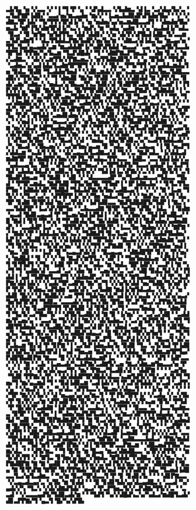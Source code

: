 ▃▙▜▄▝▅▝▞▃▃▝▞▝▐▝▜▝▛▝▄▝▝▟▚▟▃▃▝▞▙▟▆▃▝▟▐▃▝▃▞▟▄▞▙▞▃▝▃▜▄▛▇▛▐▟▉▞▝▃▃▞▅▞▆▃▄▟▅▝▆▞▞▝▐▃▅▃▙▟▉▟▛▟▜▟▅▜▙▞▝▝▞▝▞▟▇▃▜▛▐▟▞▝▜▞▜▜▚▜▛▟▐▞▚▝▅▝▅▟▅▞▄▞▅▃▆▟█▃▃▟▜▝▝▟▅▟▅▜▙▞▅▃▙▝▆▛▐▜▞▟▆▜▛▟▐▞▚▃▚▝▆▟▚▝▆▝▚▟▄▝▄▟▆▝▝▞▄▝▄▃▙▟▐▞▚▟▃▝▉▃▞▝▉▝▆▜▅▝▅▜▟▜▜▃▝▟▟▝▟▟▊▞▝▞▅▝▟▞▛▞▟▜▙▟▐▟█▃▜▞▃▃▆▃▜▟▚▟▆▜▝▝▟▃▜▜▟▟▃▛▇▞▙▟▛▞▅▞▙▞▆▝▝▟▇▃▞▟▐▟▃▜▄▝▆▃▄▞▅▝▜▜▃▜▄▞▄▃▄▟▞▃▆▝▆▃▟▟▟▛▐▞▚▟▛▟▜▟▟▝▅▃▃▞▝▃▄▝▚▃▆▜▙▜▃▃▙▜▛▜▟▝▛▛▇▞▚▞▙▃▆▝▜▃▛▟█▟▞▝▜▝▝▟▇▛▇▃▛▜▅▃▙▝▝▟▆▝▊▃▚▝▆▞▃▟▇▃▝▝▟▞▞▃▆▜▜▞▞▛▇▃▅▃▚▝▅▜▜▟▇▟▉▜▞▝▚▝▄▝█▜▟▞▝▜▜▟▚▝▃▟▅▃▚▞▄▟▐▟▄▜▃▟▆▜▛▜▛▜▝▞▝▝▞▝█▞▃▝▛▜▞▜▜▝▄▞▄▟▟▃▆▟▄▜▅▝▉▟▃▝▉▟▉▝▜▃▟▟▅▜▅▟▝▝▞▟▉▃▆▟▞▞▄▞▚▃▆▃▅▛▐▟▄▜▅▃▜▟█▃▃▟▉▞▞▜▜▞▆▞▝▞▝▜▝▟▆▟▉▝▇▞▆▝▛▟▉▝▃▜▞▞▞▟▉▟▟▝▇▝▟▜▚▜▃▝▉▟▞▃▆▞▚▟▆▃▚▝▅▟▃▞▄▜▙▃▄▜▚▃▜▟▊▞▟▝▊▟█▜▛▃▙▞▅▝▉▃▅▛▐▝▐▜▛▞▛▞▄▝▅▟▊▝▇▞▙▟▝▟▃▝█▞▛▜▛▟▉▞▞▟▞▝▇▃▃▛▇▟▚▝▜▟▇▟▟▝▐▝▃▜▜▜▙▜▚▝▊▃▚▟▛▟▛▃▅▞▜▟▇▟▞▟▇▝▚▟▜▟▜▝▉▝▜▃▅▝▅▜▝▝▝▜▚▝▜▃▞▟▆▟█▞▄▜▚▝▐▞▞▟█▟▛▝▃▟▅▜▅▜▝▞▅▟█▟▛▝▛▃▟▞▄▃▞▃▜▃▛▞▝▝▟▞▚▝▛▃▛▝▚▞▞▝▊▞▆▝▟▛▇▜▄▞▞▞▝▟▇▞▜▝▇▟▞▃▚▟█▝▟▝▅▝▄▝▅▜▛▜▄▝▛▟▚▝█▜▟▟▝▃▅▟▊▟▅▞▞▝▄▝▞▜▛▟▊▞▝▟▄▜▃▃▚▞▟▜▝▟▃▜▚▝▛▃▚▝▝▞▅▟▐▝▝▞▛▝▅▃▃▞▃▟▚▝▅▜▃▜▅▟▞▜▞▝▊▜▙▟▛▜▜▞▟▟▇▝▞▞▄▝▆▝▅▞▞▟▃▛▐▟▛▜▄▟▅▟█▞▄▝▛▝▞▜▜▝▝▞▛▃▚▝▆▜▃▟▚▟▛▃▛▜▛▃▄▞▙▞▟▞▛▟█▞▝▃▆▜▚▝█▃▛▞▆▞▝▝▃▜▃▜▃▜▞▟▜▟▞▝▄▟▝▝▊▜▝▝▜▜▞▃▅▛▐▝▟▜▄▞▙▜▙▞▝▞▛▝▇▃▟▝▞▟▝▝▅▟▄▝▐▟▄▜▛▟▊▃▚▞▚▃▟▜▜▟▟▃▟▞▝▞▚▝▇▃▟▝▚▜▙▃▅▞▞▝▃▞▆▜▅▞▄▃▅▝▉▝▚▟▃▝▉▝▞▃▙▃▄▝▐▝█▝▅▃▛▜▞▟▟▃▆▝▚▃▙▜▝▞▙▝▝▟▞▃▄▃▙▜▃▟▇▃▞▟▝▜▞▞▃▝▇▟▚▟▃▝▐▞▟▟▃▟▆▟▇▜▛▝▊▞▆▟█▜▚▜▅▞▞▛▐▜▃▜▚▟▄▃▜▜▚▃▃▝▐▟█▃▝▃▃▜▟▟▐▟▞▞▃▝▄▟▃▃▄▜▃▝█▟▝▝▟▜▃▞▄▜▛▜▅▃▞▝▃▜▛▜▟▟▜▞▜▃▃▞▄▟▄▛▐▃▜▃▛▜▜▟▝▃▙▟▄▜▟▃▛▞▚▟▉▃▜▝▇▜▚▞▞▝▜▟▐▟▐▃▚▛▇▞▞▃▚▜▝▝█▞▙▜▝▃▜▜▙▟▛▟▅▃▅▝▜▝▇▟▊▝▝▟▊▝▞▝▟▃▃▃▃▟▛▝▚▞▜▃▟▃▆▃▃▞▜▟▃▃▝▜▙▟▝▝▛▜▛▃▆▟▃▝▇▟▜▟█▝▜▜▄▜▅▜▙▝▜▜▅▛▐▝▐▛▐▟▇▃▙▞▝▝▊▜▃▜▜▃▛▜▅▝▐▟▇▟▞▟▛▞▜▟█▟▝▜▟▃▙▛▇▞▙▜▅▞▃▟█▃▄▜▝▝▞▝▞▝▇▝▐▃▅▝▜▜▞▞▝▞▜▃▞▃▞▃▝▟▜▜▛▛▐▞▚▞▞▜▅▝▅▟▃▞▜▃▞▝▞▝▇▟▚▃▚▞▞▜▝▟▄▜▛▝▊▟▇▝▉▜▛▟▟▝▆▞▃▞▛▟▞▝▐▟▜▟▉▃▃▝▇▟▜▟█▟█▜▞▜▟▛▐▝▇▃▚▝▃▃▜▟▟▜▛▝▐▃▞▟▚▜▛▜▅▝▝▃▙▃▃▟▇▝▉▜▛▝▆▜▅▝▟▜▙▝▐▟▃▝▐▝▉▟▆▝▄▃▟▝█▟▊▃▄▃▟▝▛▝▜▃▅▞▆▟▐▟▜▟▐▝▝▟▚▝▚▜▅▞▄▝▜▟▐▟▚▟█▃▞▝█▝▇▟▐▝▉▜▝▜▚▞▄▜▝▜▚▟▊▟▄▜▄▝▇▞▟▟▇▝▚▜▛▟▐▝█▟▚▟▅▞▄▟▅▟▊▟▚▝▝▃▃▟▟▛▐▃▞▝▃▝█▜▜▟▚▝▄▟▜▜▙▜▚▝▐▃▃▜▅▝▇▟▅▞▞▞▞▝▇▛▇▝▞▝▇▟▞▞▛▝▐▟▟▃▙▞▆▞▚▃▚▝▜▟▇▟▜▝▉▃▜▃▅▝▄▝▞▟▆▜▃▟▟▜▙▟▅▞▙▛▐▞▄▞▙▟█▝▞▃▜▝▞▟▐▟▟▞▛▟▝▜▛▜▟▞▝▝▇▃▙▞▞▞▝▃▜▟▆▟▆▝▄▟▝▞▜▝▉▞▛▟▃▝▝▜▞▟▚▞▅▞▝▟▝▞▞▜▜▝▃▛▇▟▊▝▊▝▐▞▝▞▜▛▇▟▅▝▅▟▐▝▆▃▝▟▊▝▝▝▐▃▛▝█▝▚▃▄▃▛▟▞▟▝▝█▃▄▃▄▝▝▟▇▟█▜▛▝▊▞▄▝▛▞▅▞▚▝▆▟█▟▝▝▊▝▞▝▞▝▆▝▇▃▛▞▆▜▜▃▚▝▟▛▐▝▝▜▅▜▅▟▟▃▅▝▟▜▟▞▅▝▜▝▊▜▜▟▜▝▞▜▄▝▐▟▉▝▛▝▚▞▄▝▚▟▃▝▆▝▅▟▃▝█▛▐▟▛▞▝▃▃▛▐▝▇▝▚▞▜▝▜▝▄▟▇▞▟▝▃▃▟▝▃▞▝▟▅▝▇▝▝▃▅▞▙▞▃▝▃▞▝▟█▝▉▟▃▜▟▝▟▝▐▜▟▟▐▝▄▟▝▜▟▛▇▜▃▃▛▜▝▞▟▟▅▟▛▃▞▝▚▞▞▜▞▝▇▜▄▟▅▃▞▝▟▝▛▃▜▃▛▛▇▞▟▟▐▟▞▞▝▞▄▟▞▜▛▃▟▛▇▝▇▞▚▞▜▝▞▞▅▜▞▟▟▝▅▞▜▟█▞▜▞▅▛▐▞▛▝▛▟▚▝▛▟▅▃▚▟▜▟▆▝▄▟▞▟▚▝▃▞▙▟▇▝▆▟▐▞▆▜▟▃▟▃▝▞▙▝▞▝▅▝▟▟▊▝█▞▞▝▟▝▇▟█▞▞▃▅▝▛▜▝▜▟▞▆▞▟▞▚▟▐▞▞▞▄▃▙▝▞▞▝▟▚▞▄▃▞▜▅▜▟▜▛▟▜▝▜▟▉▃▝▃▃▃▟▞▞▜▜▃▚▜▙▝█▜▅▝▛▃▛▝▉▃▞▃▛▛▇▞▙▟▟▜▞▞▝▞▆▝▊▃▟▜▛▜▜▝▛▟▜▟▉▝▟▝▉▜▟▝▃▞▜▝▃▃▃▜▅▟▄▝▄▃▝▟▆▞▜▜▝▜▄▜▞▃▞▜▙▞▜▞▝▝▟▜▙▜▃▟█▞▟▝▇▝▉▝▐▞▆▞▝▃▝▃▞▃▞▟█▝▝▃▟▟▆▞▛▃▅▞▄▝▝▃▃▞▆▝▜▞▞▟▐▝▇▞▞▝▟▞▙▟▅▃▚▝▃▞▄▜▟▜▜▞▙▝▃▜▜▝▜▟▉▜▜▟▅▟▞▝▚▜▃▟█▞▅▞▚▟▊▃▞▟▐▛▐▞▝▟▅▟▝▃▄▜▃▝▚▝▉▜▝▟▊▜▙▃▄▜▃▝▆▃▙▝▉▞▃▜▜▝▉▃▚▟█▟▚▟▄▃▞▝█▝▉▞▟▜▝▜▛▞▅▜▅▜▝▝▃▝▜▞▜▟▚▞▝▃▙▝▐▝▇▜▙▝▐▞▟▃▛▝█▝▊▃▛▃▛▜▃▝▜▃▛▟▐▞▞▟▝▝▇▃▄▜▝▟▞▃▛▃▙▃▆▝▉▞▟▝▛▝▊▛▇▝▐▝▃▞▙▛▐▟▅▃▙▞▙▝▉▟▉▝▜▃▝▃▜▞▙▟▝▛▐▟▉▟▚▜▟▜▃▜▚▟▅▜▛▟▐▝▚▟▝▜▅▃▅▝▇▟▚▃▚▝▄▞▟▟▄▝▉▃▞▟▆▃▆▜▛▜▄▞▛▟█▜▙▟▊▛▇▝▇▃▃▝█▝▞▞▟▃▟▟▄▃▆▛▐▃▝▝▝▟▝▝█▃▝▝▝▟▜▝▐▟▛▃▃▞▝▞▞▝▇▝▝▃▙▝▐▃▅▃▟▞▚▃▙▛▇▞▃▟▇▜▞▃▅▝▇▃▞▟▆▃▆▜▅▃▃▞▅▝▛▝▞▃▚▝▛▞▝▟▚▞▟▞▄▃▞▜▚▝▆▞▝▛▇▃▞▜▃▟▊▞▟▝▝▟▟▛▇▝▝▝▝▃▅▜▅▝▜▟▉▝▛▛▇▞▄▜▚▝▝▟▞▟▟▟▛▜▛▟█▟▞▟▃▃▚▃▆▜▟▜▞▞▜▞▃▞▄▜▞▜▝▜▅▞▜▝▆▞▄▃▆▟▝▜▝▝▉▟▐▟▉▃▆▝▃▟▐▟▞▞▜▝▛▃▛▟▜▟▟▞▚▞▃▟▝▃▟▜▚▞▄▝▝▞▅▃▛▞▚▝▃▝▚▞▟▃▝▟▜▜▃▃▚▝▇▃▅▞▞▟▄▃▜▝▝▝▐▞▅▝▚▝▝▞▝▝▞▜▛▝▇▞▞▞▙▞▞▝▟▝▅▃▄▞▄▞▄▞▆▃▜▝▝▛▐▜▞▜▛▛▐▞▝▞▃▟▄▝▞▃▚▜▙▞▛▝▊▞▛▞▃▞▆▝▟▜▚▟▊▜▜▝▉▞▚▞▃▜▝▞▜▃▅▟▞▃▚▜▚▃▅▝▉▜▞▝▛▜▟▝▛▝█▞▟▞▛▃▟▟▇▝▐▟▚▟▇▞▟▝▃▃▙▃▚▝▞▞▛▜▝▝▉▃▃▝▃▝▐▃▃▜▄▟▆▃▃▝▉▜▛▝▐▝▆▜▅▝▐▝▚▟▅▞▅▟▜▟▜▃▟▞▄▝▄▞▆▃▞▟▛▜▜▜▚▟▄▟▄▝▄▞▅▜▟▝▚▟▊▝▇▟█▝▉▛▇▟▇▟▛▞▜▝▇▝▊▃▞▟▅▝▊▃▞▝▐▝▞▞▜▞▜▜▞▞▄▟▅▟▇▝█▞▜▜▞▃▝▝▜▞▅▞▞▝▉▟▇▝▅▜▅▞▃▜▝▟▄▜▜▞▃▝▅▜▜▃▝▝▝▃▟▜▛▝▄▞▟▜▜▝▝▟█▞▚▟█▃▄▟▃▟▊▃▝▜▜▞▞▞▟▃▟▛▐▃▅▟▊▝▃▛▐▞▞▞▞▃▙▝▃▃▝▜▛▟▟▟▄▜▚▛▐▃▙▟▚▟▄▟▞▞▝▃▄▝▆▛▇▞▙▝▄▟▇▃▃▃▙▟▃▞▝▛▇▞▆▟▟▟▞▜▝▃▝▜▟▝▆▜▝▃▆▛▐▛▇▞▝▟▐▝▉▜▛▜▛▃▃▛▇▃▆▝▝▟█▃▅▟▜▜▙▞▚▃▆▞▟▃▝▝▝▟▜▞▆▃▝▝▜▝█▞▙▝▆▝█▃▄▝▆▃▞▟▇▟█▃▃▝▄▜▛▞▟▜▜▞▝▝▆▜▞▟▚▜▜▝▞▝▇▜▃▝▊▜▅▞▄▜▄▞▚▜▅▟▃▝▇▜▟▟▞▜▚▟▇▃▝▟▞▞▆▃▚▃▚▛▇▟█▛▇▝▇▝▇▝▄▟█▝▝▞▜▞▜▜▚▞▞▃▚▟▐▜▞▞▆▃▚▞▚▞▝▟▉▟▟▛▐▝▉▃▄▝▇▝▊▜▚▛▇▝▇▜▛▝▉▞▛▛▇▟▞▝▉▟▜▞▅▟▝▜▚▜▚▟▛▛▐▟▄▝▜▃▅▟▐▟█▃▃▜▃▞▅▜▃▟▆▃▝▝▚▞▆▝▉▃▞▜▛▟▃▃▜▝▛▝▊▝▊▟▊▞▙▝▝▝▝▟▊▛▇▃▃▝▞▃▄▃▟▃▄▞▃▝▄▜▙▝▆▝▊▟▟▝▝▝▉▝▊▟▊▜▟▞▄▞▟▃▄▟█▃▚▝▃▃▟▝▚▞▄▟▞▞▚▝▜▃▚▝▞▟▞▟▇▟▜▟▞▝▄▃▞▝▛▃▛▜▅▃▜▞▞▃▛▟▇▞▜▜▞▞▃▝▝▃▃▟▝▝▞▃▃▃▄▟▜▞▜▟▉▃▟▞▆▝▝▝▜▟▜▝▚▞▞▟█▟▚▃▚▞▚▟▃▞▆▟█▜▃▟▞▟▊▃▛▛▇▞▜▝▄▃▜▝█▞▚▞▟▜▙
